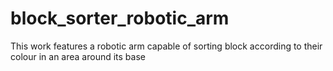 # block_sorter_robotic_arm
This work features a robotic arm capable of sorting block according to their colour in an area around its base
